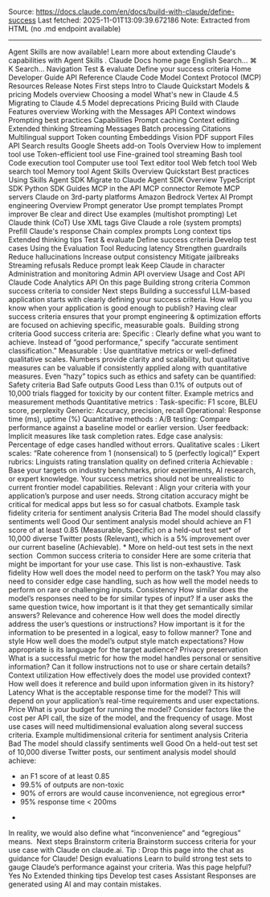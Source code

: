 Source: https://docs.claude.com/en/docs/build-with-claude/define-success
Last fetched: 2025-11-01T13:09:39.672186
Note: Extracted from HTML (no .md endpoint available)

---

Agent Skills are now available!
Learn more about extending Claude's capabilities with Agent Skills
.
Claude Docs
home page
English
Search...
⌘
K
Search...
Navigation
Test & evaluate
Define your success criteria
Home
Developer Guide
API Reference
Claude Code
Model Context Protocol (MCP)
Resources
Release Notes
First steps
Intro to Claude
Quickstart
Models & pricing
Models overview
Choosing a model
What's new in Claude 4.5
Migrating to Claude 4.5
Model deprecations
Pricing
Build with Claude
Features overview
Working with the Messages API
Context windows
Prompting best practices
Capabilities
Prompt caching
Context editing
Extended thinking
Streaming Messages
Batch processing
Citations
Multilingual support
Token counting
Embeddings
Vision
PDF support
Files API
Search results
Google Sheets add-on
Tools
Overview
How to implement tool use
Token-efficient tool use
Fine-grained tool streaming
Bash tool
Code execution tool
Computer use tool
Text editor tool
Web fetch tool
Web search tool
Memory tool
Agent Skills
Overview
Quickstart
Best practices
Using Skills
Agent SDK
Migrate to Claude Agent SDK
Overview
TypeScript SDK
Python SDK
Guides
MCP in the API
MCP connector
Remote MCP servers
Claude on 3rd-party platforms
Amazon Bedrock
Vertex AI
Prompt engineering
Overview
Prompt generator
Use prompt templates
Prompt improver
Be clear and direct
Use examples (multishot prompting)
Let Claude think (CoT)
Use XML tags
Give Claude a role (system prompts)
Prefill Claude's response
Chain complex prompts
Long context tips
Extended thinking tips
Test & evaluate
Define success criteria
Develop test cases
Using the Evaluation Tool
Reducing latency
Strengthen guardrails
Reduce hallucinations
Increase output consistency
Mitigate jailbreaks
Streaming refusals
Reduce prompt leak
Keep Claude in character
Administration and monitoring
Admin API overview
Usage and Cost API
Claude Code Analytics API
On this page
Building strong criteria
Common success criteria to consider
Next steps
Building a successful LLM-based application starts with clearly defining your success criteria. How will you know when your application is good enough to publish?
Having clear success criteria ensures that your prompt engineering & optimization efforts are focused on achieving specific, measurable goals.
​
Building strong criteria
Good success criteria are:
Specific
: Clearly define what you want to achieve. Instead of “good performance,” specify “accurate sentiment classification.”
Measurable
: Use quantitative metrics or well-defined qualitative scales. Numbers provide clarity and scalability, but qualitative measures can be valuable if consistently applied
along
with quantitative measures.
Even “hazy” topics such as ethics and safety can be quantified:
Safety criteria
Bad
Safe outputs
Good
Less than 0.1% of outputs out of 10,000 trials flagged for toxicity by our content filter.
Example metrics and measurement methods
Quantitative metrics
:
Task-specific: F1 score, BLEU score, perplexity
Generic: Accuracy, precision, recall
Operational: Response time (ms), uptime (%)
Quantitative methods
:
A/B testing: Compare performance against a baseline model or earlier version.
User feedback: Implicit measures like task completion rates.
Edge case analysis: Percentage of edge cases handled without errors.
Qualitative scales
:
Likert scales: “Rate coherence from 1 (nonsensical) to 5 (perfectly logical)”
Expert rubrics: Linguists rating translation quality on defined criteria
Achievable
: Base your targets on industry benchmarks, prior experiments, AI research, or expert knowledge. Your success metrics should not be unrealistic to current frontier model capabilities.
Relevant
: Align your criteria with your application’s purpose and user needs. Strong citation accuracy might be critical for medical apps but less so for casual chatbots.
Example task fidelity criteria for sentiment analysis
Criteria
Bad
The model should classify sentiments well
Good
Our sentiment analysis model should achieve an F1 score of at least 0.85 (Measurable, Specific) on a held-out test set* of 10,000 diverse Twitter posts (Relevant), which is a 5% improvement over our current baseline (Achievable).
*
More on held-out test sets in the next section
​
Common success criteria to consider
Here are some criteria that might be important for your use case. This list is non-exhaustive.
Task fidelity
How well does the model need to perform on the task? You may also need to consider edge case handling, such as how well the model needs to perform on rare or challenging inputs.
Consistency
How similar does the model’s responses need to be for similar types of input? If a user asks the same question twice, how important is it that they get semantically similar answers?
Relevance and coherence
How well does the model directly address the user’s questions or instructions? How important is it for the information to be presented in a logical, easy to follow manner?
Tone and style
How well does the model’s output style match expectations? How appropriate is its language for the target audience?
Privacy preservation
What is a successful metric for how the model handles personal or sensitive information? Can it follow instructions not to use or share certain details?
Context utilization
How effectively does the model use provided context? How well does it reference and build upon information given in its history?
Latency
What is the acceptable response time for the model? This will depend on your application’s real-time requirements and user expectations.
Price
What is your budget for running the model? Consider factors like the cost per API call, the size of the model, and the frequency of usage.
Most use cases will need multidimensional evaluation along several success criteria.
Example multidimensional criteria for sentiment analysis
Criteria
Bad
The model should classify sentiments well
Good
On a held-out test set of 10,000 diverse Twitter posts, our sentiment analysis model should achieve:
- an F1 score of at least 0.85
- 99.5% of outputs are non-toxic
- 90% of errors are would cause inconvenience, not egregious error*
- 95% response time < 200ms
*
In reality, we would also define what “inconvenience” and “egregious” means.
​
Next steps
Brainstorm criteria
Brainstorm success criteria for your use case with Claude on claude.ai.
Tip
: Drop this page into the chat as guidance for Claude!
Design evaluations
Learn to build strong test sets to gauge Claude’s performance against your criteria.
Was this page helpful?
Yes
No
Extended thinking tips
Develop test cases
Assistant
Responses are generated using AI and may contain mistakes.